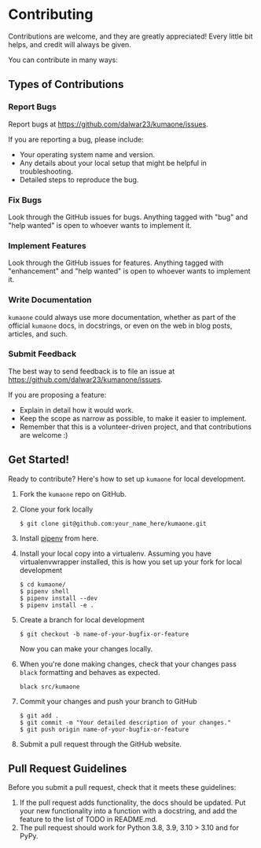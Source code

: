 # Contributing

Contributions are welcome, and they are greatly appreciated! Every little bit
helps, and credit will always be given.

You can contribute in many ways:

## Types of Contributions

### Report Bugs

Report bugs at https://github.com/dalwar23/kumaone/issues.

If you are reporting a bug, please include:

* Your operating system name and version.
* Any details about your local setup that might be helpful in troubleshooting.
* Detailed steps to reproduce the bug.

### Fix Bugs

Look through the GitHub issues for bugs. Anything tagged with "bug" and "help
wanted" is open to whoever wants to implement it.

### Implement Features

Look through the GitHub issues for features. Anything tagged with "enhancement"
and "help wanted" is open to whoever wants to implement it.

### Write Documentation

`kumaone` could always use more documentation, whether as part of the
official `kumaone` docs, in docstrings, or even on the web in blog posts,
articles, and such.

### Submit Feedback

The best way to send feedback is to file an issue at https://github.com/dalwar23/kumanone/issues.

If you are proposing a feature:

* Explain in detail how it would work.
* Keep the scope as narrow as possible, to make it easier to implement.
* Remember that this is a volunteer-driven project, and that contributions
  are welcome :)

## Get Started!

Ready to contribute? Here's how to set up `kumaone` for local development.

1. Fork the `kumaone` repo on GitHub.
2. Clone your fork locally

    ```shell
    $ git clone git@github.com:your_name_here/kumaone.git
    ```
3. Install [pipenv](https://pipenv.pypa.io/en/latest/) from here.
4. Install your local copy into a virtualenv. Assuming you have virtualenvwrapper
   installed, this is how you set up your fork for local development

   ```shell
   $ cd kumaone/
   $ pipenv shell
   $ pipenv install --dev
   $ pipenv install -e .
   ```
5. Create a branch for local development

   ```shell
   $ git checkout -b name-of-your-bugfix-or-feature
   ```
   Now you can make your changes locally.
6. When you're done making changes, check that your changes pass `black` formatting
   and behaves as expected.

   ```shell
   black src/kumaone
   ```
7. Commit your changes and push your branch to GitHub

   ```shell
   $ git add .
   $ git commit -m "Your detailed description of your changes."
   $ git push origin name-of-your-bugfix-or-feature
   ```
8. Submit a pull request through the GitHub website.

## Pull Request Guidelines

Before you submit a pull request, check that it meets these guidelines:

1. If the pull request adds functionality, the docs should be updated. Put
   your new functionality into a function with a docstring, and add the
   feature to the list of TODO in README.md.
2. The pull request should work for Python 3.8, 3.9, 3.10 > 3.10 and for PyPy.

